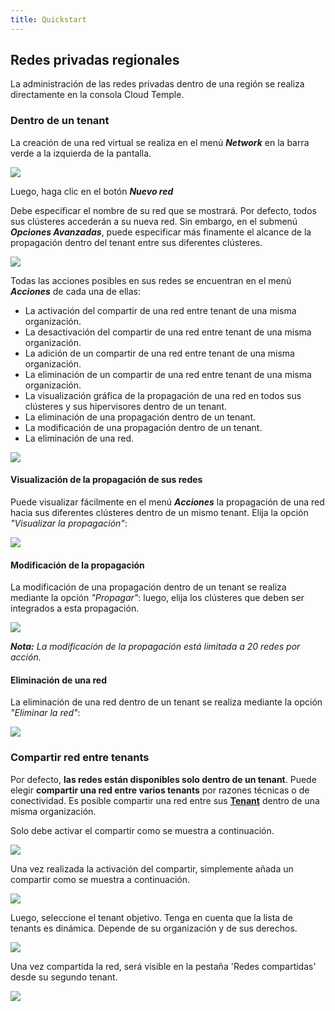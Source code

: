 ```yaml
---
title: Quickstart
---
```


## Redes privadas regionales

La administración de las redes privadas dentro de una región se realiza directamente en la consola Cloud Temple.

### Dentro de un tenant

La creación de una red virtual se realiza en el menú __*Network*__ en la barra verde a la izquierda de la pantalla.

![](images/shiva_network_001.jpg)

Luego, haga clic en el botón __*Nuevo red*__

Debe especificar el nombre de su red que se mostrará. Por defecto, todos sus clústeres accederán a su nueva red. Sin embargo, en el submenú __*Opciones Avanzadas*__, puede especificar más finamente el alcance de la propagación dentro del tenant entre sus diferentes clústeres.

![](images/shiva_network_002.jpg)

Todas las acciones posibles en sus redes se encuentran en el menú __*Acciones*__ de cada una de ellas:

- La activación del compartir de una red entre tenant de una misma organización.
- La desactivación del compartir de una red entre tenant de una misma organización.
- La adición de un compartir de una red entre tenant de una misma organización.
- La eliminación de un compartir de una red entre tenant de una misma organización.
- La visualización gráfica de la propagación de una red en todos sus clústeres y sus hipervisores dentro de un tenant.
- La eliminación de una propagación dentro de un tenant.
- La modificación de una propagación dentro de un tenant.
- La eliminación de una red.

![](images/shiva_network_003.jpg)

#### Visualización de la propagación de sus redes

Puede visualizar fácilmente en el menú __*Acciones*__ la propagación de una red hacia sus diferentes clústeres dentro de un mismo tenant. Elija la opción *"Visualizar la propagación"*:

![](images/shiva_network_004.jpg)

#### Modificación de la propagación

La modificación de una propagación dentro de un tenant se realiza mediante la opción *"Propagar"*:
luego, elija los clústeres que deben ser integrados a esta propagación.

![](images/shiva_network_005.jpg)

__*Nota:*__ *La modificación de la propagación está limitada a 20 redes por acción.*

#### Eliminación de una red

La eliminación de una red dentro de un tenant se realiza mediante la opción *"Eliminar la red"*:

![](images/shiva_network_006.jpg)

### Compartir red entre tenants

Por defecto, __las redes están disponibles solo dentro de un tenant__. Puede elegir __compartir una red entre varios tenants__ por razones técnicas o de conectividad.
Es posible compartir una red entre sus __[Tenant](../../../console/iam/concepts/#tenant)__ dentro de una misma organización.

Solo debe activar el compartir como se muestra a continuación.

![](images/shiva_network_vn_share_enabled.png)

Una vez realizada la activación del compartir, simplemente añada un compartir como se muestra a continuación.

![](images/shiva_network_vn_shared.png)

Luego, seleccione el tenant objetivo. Tenga en cuenta que la lista de tenants es dinámica. Depende de su organización y de sus derechos.

![](images/shiva_network_vn_shared_tenant.png)

Una vez compartida la red, será visible en la pestaña 'Redes compartidas' desde su segundo tenant.

![](images/shiva_network_vn_shared_with_me.png)